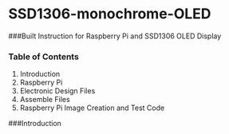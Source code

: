 # SSD1306-monochrome-OLED

###Built Instruction for Raspberry Pi and SSD1306 OLED Display

### Table of Contents

1. Introduction
2. Raspberry Pi 
3. Electronic Design Files
4. Assemble Files
5. Raspberry Pi Image Creation and Test Code



###Introduction
